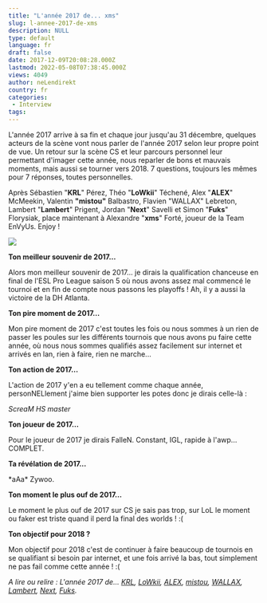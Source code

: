 ```yaml
---
title: "L'année 2017 de... xms"
slug: l-annee-2017-de-xms
description: NULL
type: default
language: fr
draft: false
date: 2017-12-09T20:08:28.000Z
lastmod: 2022-05-08T07:38:45.000Z
views: 4049
author: neLendirekt
country: fr
categories:
 - Interview
tags:
---
```

L'année 2017 arrive à sa fin et chaque jour jusqu'au 31 décembre, quelques acteurs de la scène vont nous parler de l'année 2017 selon leur propre point de vue. Un retour sur la scène CS et leur parcours personnel leur permettant d'imager cette année, nous reparler de bons et mauvais moments, mais aussi se tourner vers 2018\. 7 questions, toujours les mêmes pour 7 réponses, toutes personnelles.

Après Sébastien "**KRL**" Pérez, Théo "**LoWkii**" Téchené, Alex "**ALEX**" McMeekin, Valentin **"mistou"** Balbastro, Flavien "WALLAX" Lebreton⁠, Lambert "**Lambert**" Prigent, Jordan "**Next**" Savelli et Simon "**Fuks**" Florysiak, place maintenant à Alexandre "**xms**" Forté, joueur de la Team EnVyUs. Enjoy !

![](https://flickshot-ue.s3.eu-west-2.amazonaws.com/flickshot/picture/5a1f686c95ef5/pic.jpg)

**Ton meilleur souvenir de 2017…**

Alors mon meilleur souvenir de 2017... je dirais la qualification chanceuse en final de l'ESL Pro League saison 5 où nous avons assez mal commencé le tournoi et en fin de compte nous passons les playoffs ! Ah, il y a aussi la victoire de la DH Atlanta.

**Ton pire moment de 2017…**

Mon pire moment de 2017 c'est toutes les fois ou nous sommes à un rien de passer les poules sur les différents tournois que nous avons pu faire cette année, où nous nous sommes qualifiés assez facilement sur internet et arrivés en lan, rien à faire, rien ne marche...

**Ton action de 2017…** 

L'action de 2017 y'en a eu tellement comme chaque année, personNELlement j'aime bien supporter les potes donc je dirais celle-là :

_ScreaM HS master_

**Ton joueur de 2017…** 

Pour le joueur de 2017 je dirais FalleN. Constant, IGL, rapide à l'awp... COMPLET.

**Ta révélation de 2017…**

\*aAa\* Zywoo.

**Ton moment le plus ouf de 2017…** 

Le moment le plus ouf de 2017 sur CS je sais pas trop, sur LoL le moment ou faker est triste quand il perd la final des worlds ! :( 

**Ton objectif pour 2018 ?** 

Mon objectif pour 2018 c'est de continuer à faire beaucoup de tournois en se qualifiant si besoin par internet, et une fois arrivé la bas, tout simplement ne pas fail comme cette année ! :( 

_A lire ou relire : L'année 2017 de... [KRL](https://flickshot.fr/fr/lannee-2017-de-krl/&5a21d5d31156b), [LoWkii](https://flickshot.fr/fr/lannee-2017-de-lowkii/&5a22ecf6d09a3), [ALEX](https://flickshot.fr/fr/lannee-2017-de-alex/&5a244901b21cf), [mistou](https://flickshot.fr/fr/lannee-2017-de-mistou/&5a25be0c9da4d),_ [_WALLAX_](https://flickshot.fr/fr/lannee-2017-de-wallax/&5a26dfe5e869b)_,_ _[Lambert](https://flickshot.fr/fr/lannee-2017-de-lambert/&5a2832f161d8a),_ _[Next](https://flickshot.fr/fr/lannee-2017-de-next/&5a298221de0f1),_ [_Fuks_](https://flickshot.fr/fr/lannee-2017-de-fuks/&5a2af2d3e8568)_._

